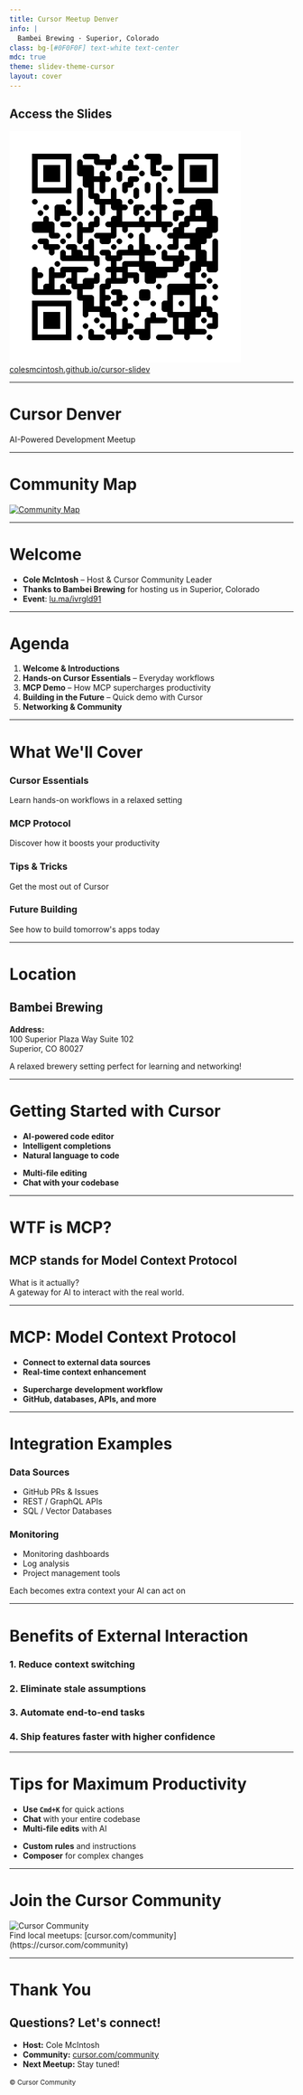 ```yaml
---
title: Cursor Meetup Denver
info: |
  Bambei Brewing · Superior, Colorado
class: bg-[#0F0F0F] text-white text-center
mdc: true
theme: slidev-theme-cursor
layout: cover
---
```


<div class="flex flex-col items-center gap-6">
  <h2 class="text-3xl font-bold mb-4">Access the Slides</h2>
  <img src="./assets/slides_qr.png" alt="Cursor Logo" class="mx-auto w-48 h-48" />
  <a href="https://colesmcintosh.github.io/cursor-slidev/" class="text-xl hover:underline text-blue-400">colesmcintosh.github.io/cursor-slidev</a>
</div>

---

<GlowBackground>
  <div class="flex flex-col items-center justify-center h-full space-y-6">
    <h1 class="text-6xl md:text-8xl font-bold tracking-tight text-white">Cursor Denver</h1>
    <p class="text-2xl opacity-80">AI-Powered Development Meetup</p>
  </div>
</GlowBackground>

---

# Community Map

<a href="https://lu.ma/cursorcommunity/map" target="_blank">
  <img src="./assets/map.png" alt="Community Map" class="mx-auto my-auto rounded-lg shadow-lg" />
</a>

---

# Welcome

<div class="text-left space-y-4">

- **Cole McIntosh** – Host & Cursor Community Leader
- **Thanks to Bambei Brewing** for hosting us in Superior, Colorado  
- **Event**: [lu.ma/ivrgld91](https://lu.ma/ivrgld91)

</div>

---

# Agenda

<div class="text-left space-y-3">

1. **Welcome & Introductions**
2. **Hands-on Cursor Essentials** – Everyday workflows  
3. **MCP Demo** – How MCP supercharges productivity  
4. **Building in the Future** – Quick demo with Cursor  
5. **Networking & Community**

</div>

---

# What We'll Cover

<div class="grid grid-cols-2 gap-8 text-left">

<div>

### **Cursor Essentials**
Learn hands-on workflows in a relaxed setting

### **MCP Protocol**
Discover how it boosts your productivity

</div>

<div>

### **Tips & Tricks**
Get the most out of Cursor

### **Future Building**
See how to build tomorrow's apps today

</div>

</div>

---

# Location

<div class="text-center space-y-6">

## **Bambei Brewing**

**Address:**  
100 Superior Plaza Way Suite 102  
Superior, CO 80027  

<div class="text-lg opacity-80 mt-6">
A relaxed brewery setting perfect for learning and networking!
</div>

</div>

---

# Getting Started with Cursor

<div class="grid grid-cols-2 gap-6 text-left">

<div class="space-y-4">

- **AI-powered code editor**
- **Intelligent completions**
- **Natural language to code**

</div>

<div class="space-y-4">

- **Multi-file editing**
- **Chat with your codebase**

</div>

</div>

---

# WTF is MCP?

<div class="text-center space-y-8">

## **MCP stands for Model Context Protocol**

<div class="text-xl opacity-80 mt-8">
What is it actually?
</div>

<div class="text-3xl font-bold text-blue-400 mt-6">
A gateway for AI to interact with the real world.
</div>

</div>

---

# MCP: Model Context Protocol

<div class="grid grid-cols-2 gap-6 text-left">

<div class="space-y-4">

- **Connect to external data sources**
- **Real-time context enhancement**

</div>

<div class="space-y-4">

- **Supercharge development workflow**
- **GitHub, databases, APIs, and more**

</div>

</div>

---

# Integration Examples

<div class="grid grid-cols-2 gap-8 text-left">

<div class="space-y-4">

### **Data Sources**
- GitHub PRs & Issues
- REST / GraphQL APIs
- SQL / Vector Databases

</div>

<div class="space-y-4">

### **Monitoring**
- Monitoring dashboards
- Log analysis
- Project management tools

</div>

</div>

<div class="text-center mt-8 text-lg opacity-80">
Each becomes extra context your AI can act on
</div>

---

# Benefits of External Interaction

<div class="grid grid-cols-2 gap-8 text-left text-xl">

<div class="space-y-6">

### 1. **Reduce context switching**
### 2. **Eliminate stale assumptions**

</div>

<div class="space-y-6">

### 3. **Automate end-to-end tasks**
### 4. **Ship features faster with higher confidence**

</div>

</div>

---

# Tips for Maximum Productivity

<div class="grid grid-cols-2 gap-6 text-left">

<div class="space-y-4">

- **Use `Cmd+K`** for quick actions
- **Chat** with your entire codebase
- **Multi-file edits** with AI

</div>

<div class="space-y-4">

- **Custom rules** and instructions
- **Composer** for complex changes

</div>

</div>

---

# Join the Cursor Community

<div class="flex flex-col items-center space-y-6">

<img src="./assets/cursor_india.png" alt="Cursor Community" class="w-80 rounded-lg shadow-lg" />

<div class="text-xl">
Find local meetups: [cursor.com/community](https://cursor.com/community)
</div>

</div>

---

# Thank You

<div class="text-center space-y-8">

## Questions? Let's connect!

<div class="space-y-4 text-lg">

- **Host:** Cole McIntosh
- **Community:** [cursor.com/community](https://cursor.com/community)
- **Next Meetup:** Stay tuned!

</div>

</div>

<div class="text-center mt-12">
<small>© Cursor Community</small>
</div> 